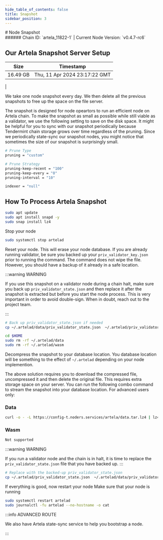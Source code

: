 ```yaml
---
hide_table_of_contents: false
title: Snapshot
sidebar_position: 3
---
```


<div class="h1-with-icon icon-artela">
# Node Snapshot
</div>
###### Chain ID: `artela_11822-1` | Current Node Version: `v0.4.7-rc6`

## Our Artela Snapshot Server Setup

| Size   | Timestamp    |
|--------|--------------|
| 16.49 GB | Thu, 11 Apr 2024 23:17:22 GMT  |


We take one node snapshot every day. We then delete all the previous snapshots to free up the space on the file server.

The snapshot is designed for node opeartors to run an efficient node on Artela chain. To make the snapshot as small as possible while still viable as a validator, we use the following setting to save on the disk space. It might be helpful for you to sync with our snapshot periodically because Tendermint chain storage grows over time regardless of the pruning. Since we periodically state-sync our snapshot nodes, you might notice that sometimes the size of our snapshot is surprisingly small.

```bash title="app.toml"
# Prune Type
pruning = "custom"

# Prune Strategy
pruning-keep-recent = "100"
pruning-keep-every = "0"
pruning-interval = "10"
```

```bash title="config.toml"
indexer = "null"
```

## How To Process Artela Snapshot
```bash
sudo apt update
sudo apt install snapd -y
sudo snap install lz4
```

Stop your node
```bash
sudo systemctl stop artelad
```
Reset your node. This will erase your node database. If you are already running validator, be sure you backed up your `priv_validator_key.json` prior to running the command. The command does not wipe the file. However, you should have a backup of it already in a safe location.

:::warning WARNING

If you use this snapshot on a validator node during a chain halt, make sure you back up `priv_validator_state.json` and then replace it after the snapshot is extracted but before you start the node process. This is very important in order to avoid double-sign. When in doubt, reach out to the project team.

:::

```bash
# Back up priv_validator_state.json if needed
cp ~/.artelad/data/priv_validator_state.json  ~/.artelad/priv_validator_state.json

cd $HOME
sudo rm -rf ~/.artelad/data
sudo rm -rf ~/.artelad/wasm
```

Decompress the snapshot to your database location. You database location will be something to the effect of `~/.artelad` depending on your node implemention.

The above solution requires you to download the compressed file, uncompressed it and then delete the original file. This requires extra storage space on your server. You can run the following combo command to stream the snapshot into your database location. For advanced users only:
### Data
```bash
curl -o - -L https://config-t.noders.services/artela/data.tar.lz4 | lz4 -d | tar -x -C ~/.artelad
```
### Wasm
```bash
Not supported
```

:::warning WARNING

If you run a validator node and the chain is in halt, it is time to replace the `priv_validator_state.json` file that you have backed up.
:::

```bash
# Replace with the backed-up priv_validator_state.json
cp ~/.artelad/priv_validator_state.json  ~/.artelad/data/priv_validator_state.json
```

If everything is good, now restart your node
Make sure that your node is running

```bash
sudo systemctl restart artelad
sudo journalctl -fu artelad --no-hostname -o cat
```

:::info ADVANCED ROUTE

We also have Artela state-sync service to help you bootstrap a node.

:::
